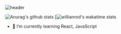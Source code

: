 ![header](https://capsule-render.vercel.app/api?type=Soft&color=auto&height=300&section=header&text=웃고살잨ㅋㅋ%20&fontSize=90&animation=fadeIn)

![Anurag's github stats](https://github-readme-stats.vercel.app/api?username=HocheolJang)
[![willianrod's wakatime stats](https://github-readme-stats.vercel.app/api/wakatime?username=HocheolJang)

- 🌱 I’m currently learning React, JavaScript
